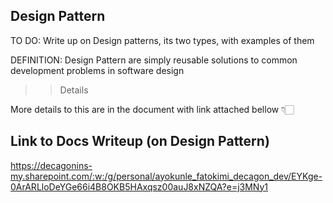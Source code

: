 ## Design Pattern
TO DO:
Write up on Design patterns,  its two types,  with examples of them

DEFINITION:
Design Pattern are simply reusable solutions to common development problems in software design



>> Details 

More details to this are in the document with link attached bellow 👇🏻


## Link to Docs Writeup (on Design Pattern)
https://decagonins-my.sharepoint.com/:w:/g/personal/ayokunle_fatokimi_decagon_dev/EYKge-0ArARLloDeYGe66i4B8OKB5HAxqsz00auJ8xNZQA?e=j3MNy1
